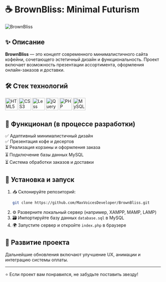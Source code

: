# ☕ BrownBliss: Minimal Futurism

![BrownBliss](https://media1.giphy.com/media/v1.Y2lkPTc5MGI3NjExdHhrbnJweGF4bjQxb3pwNmw1Mjlic3M5a3FtMWlqMHZidW9qYXBqdSZlcD12MV9pbnRlcm5hbF9naWZfYnlfaWQmY3Q9Zw/hPTZgtzfRIB5Nfb5rL/giphy.gif)

## ✨ Описание
**BrownBliss** — это концепт современного минималистичного сайта кофейни, сочетающего эстетичный дизайн и функциональность. Проект включает возможность презентации ассортимента, оформления онлайн-заказов и доставки.

## 🛠️ Стек технологий
<p>
  <img src="https://cdn.jsdelivr.net/gh/devicons/devicon/icons/html5/html5-original.svg" alt="HTML5" width="40" height="40"/>
  <img src="https://cdn.jsdelivr.net/gh/devicons/devicon/icons/css3/css3-original.svg" alt="CSS3" width="40" height="40"/>
  <img src="https://cdn.jsdelivr.net/gh/devicons/devicon/icons/less/less-plain-wordmark.svg" alt="Less" width="40" height="40"/>
  <img src="https://cdn.jsdelivr.net/gh/devicons/devicon/icons/jquery/jquery-original.svg" alt="jQuery" width="40" height="40"/>
  <img src="https://cdn.jsdelivr.net/gh/devicons/devicon/icons/php/php-original.svg" alt="PHP" width="40" height="40"/>
  <img src="https://cdn.jsdelivr.net/gh/devicons/devicon/icons/mysql/mysql-original.svg" alt="MySQL" width="40" height="40"/>
</p>

## 🚀 Функционал (в процессе разработки)
✅ Адаптивный минималистичный дизайн  
✅ Презентация кофе и десертов  
⏳ Реализация корзины и оформления заказа  
⏳ Подключение базы данных MySQL  
⏳ Система обработки заказов и доставки  

## 🔧 Установка и запуск
1. 📥 Склонируйте репозиторий:
   ```sh
   git clone https://github.com/MaxVoicesDeveloper/BrownBliss.git
   ```
2. ⚙️ Разверните локальный сервер (например, XAMPP, MAMP, LAMP)
3. 🗃️ Импортируйте базу данных `database.sql` в MySQL
4. 🌍 Запустите сервер и откройте `index.php` в браузере

## 📌 Развитие проекта
Дальнейшие обновления включают улучшение UX, анимации и интеграцию системы оплаты.

---
⭐ Если проект вам понравился, не забудьте поставить звезду!
